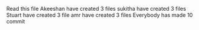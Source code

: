 Read this file
Akeeshan have created 3 files
sukitha have created 3 files
Stuart have created 3 file
amr have created 3 files
Everybody has made 10 commit

